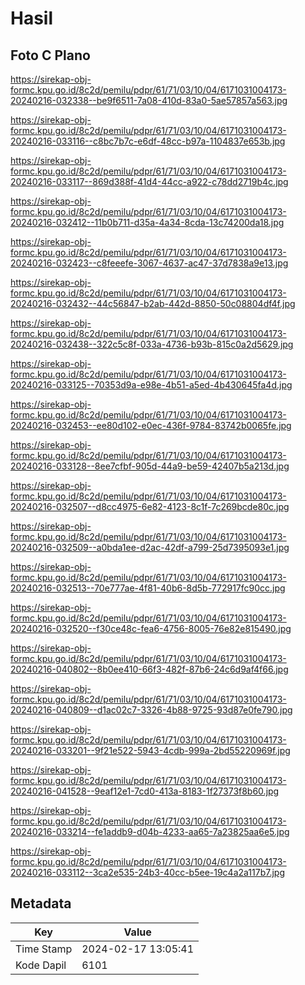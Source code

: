 # Hasil

## Foto C Plano

https://sirekap-obj-formc.kpu.go.id/8c2d/pemilu/pdpr/61/71/03/10/04/6171031004173-20240216-032338--be9f6511-7a08-410d-83a0-5ae57857a563.jpg

https://sirekap-obj-formc.kpu.go.id/8c2d/pemilu/pdpr/61/71/03/10/04/6171031004173-20240216-033116--c8bc7b7c-e6df-48cc-b97a-1104837e653b.jpg

https://sirekap-obj-formc.kpu.go.id/8c2d/pemilu/pdpr/61/71/03/10/04/6171031004173-20240216-033117--869d388f-41d4-44cc-a922-c78dd2719b4c.jpg

https://sirekap-obj-formc.kpu.go.id/8c2d/pemilu/pdpr/61/71/03/10/04/6171031004173-20240216-032412--11b0b711-d35a-4a34-8cda-13c74200da18.jpg

https://sirekap-obj-formc.kpu.go.id/8c2d/pemilu/pdpr/61/71/03/10/04/6171031004173-20240216-032423--c8feeefe-3067-4637-ac47-37d7838a9e13.jpg

https://sirekap-obj-formc.kpu.go.id/8c2d/pemilu/pdpr/61/71/03/10/04/6171031004173-20240216-032432--44c56847-b2ab-442d-8850-50c08804df4f.jpg

https://sirekap-obj-formc.kpu.go.id/8c2d/pemilu/pdpr/61/71/03/10/04/6171031004173-20240216-032438--322c5c8f-033a-4736-b93b-815c0a2d5629.jpg

https://sirekap-obj-formc.kpu.go.id/8c2d/pemilu/pdpr/61/71/03/10/04/6171031004173-20240216-033125--70353d9a-e98e-4b51-a5ed-4b430645fa4d.jpg

https://sirekap-obj-formc.kpu.go.id/8c2d/pemilu/pdpr/61/71/03/10/04/6171031004173-20240216-032453--ee80d102-e0ec-436f-9784-83742b0065fe.jpg

https://sirekap-obj-formc.kpu.go.id/8c2d/pemilu/pdpr/61/71/03/10/04/6171031004173-20240216-033128--8ee7cfbf-905d-44a9-be59-42407b5a213d.jpg

https://sirekap-obj-formc.kpu.go.id/8c2d/pemilu/pdpr/61/71/03/10/04/6171031004173-20240216-032507--d8cc4975-6e82-4123-8c1f-7c269bcde80c.jpg

https://sirekap-obj-formc.kpu.go.id/8c2d/pemilu/pdpr/61/71/03/10/04/6171031004173-20240216-032509--a0bda1ee-d2ac-42df-a799-25d7395093e1.jpg

https://sirekap-obj-formc.kpu.go.id/8c2d/pemilu/pdpr/61/71/03/10/04/6171031004173-20240216-032513--70e777ae-4f81-40b6-8d5b-772917fc90cc.jpg

https://sirekap-obj-formc.kpu.go.id/8c2d/pemilu/pdpr/61/71/03/10/04/6171031004173-20240216-032520--f30ce48c-fea6-4756-8005-76e82e815490.jpg

https://sirekap-obj-formc.kpu.go.id/8c2d/pemilu/pdpr/61/71/03/10/04/6171031004173-20240216-040802--8b0ee410-66f3-482f-87b6-24c6d9af4f66.jpg

https://sirekap-obj-formc.kpu.go.id/8c2d/pemilu/pdpr/61/71/03/10/04/6171031004173-20240216-040809--d1ac02c7-3326-4b88-9725-93d87e0fe790.jpg

https://sirekap-obj-formc.kpu.go.id/8c2d/pemilu/pdpr/61/71/03/10/04/6171031004173-20240216-033201--9f21e522-5943-4cdb-999a-2bd55220969f.jpg

https://sirekap-obj-formc.kpu.go.id/8c2d/pemilu/pdpr/61/71/03/10/04/6171031004173-20240216-041528--9eaf12e1-7cd0-413a-8183-1f27373f8b60.jpg

https://sirekap-obj-formc.kpu.go.id/8c2d/pemilu/pdpr/61/71/03/10/04/6171031004173-20240216-033214--fe1addb9-d04b-4233-aa65-7a23825aa6e5.jpg

https://sirekap-obj-formc.kpu.go.id/8c2d/pemilu/pdpr/61/71/03/10/04/6171031004173-20240216-033112--3ca2e535-24b3-40cc-b5ee-19c4a2a117b7.jpg


## Metadata

| Key        | Value               |
| ---------- | ------------------- |
| Time Stamp | 2024-02-17 13:05:41 |
| Kode Dapil | 6101                |



